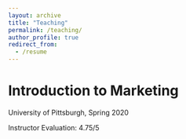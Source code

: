 ```yaml
---
layout: archive
title: "Teaching"
permalink: /teaching/
author_profile: true
redirect_from:
  - /resume
---
```


Introduction to Marketing
=====
University of Pittsburgh, Spring 2020

Instructor Evaluation: 4.75/5 

